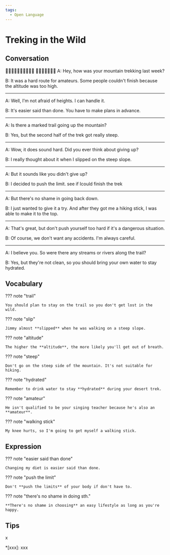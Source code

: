 ```yaml
---
tags:
  - Open Language
---
```

# Treking in the Wild

## Conversation

👨‍💼👨🏻‍💼🎅🧙‍♂️🧑🏻
👩‍💼👩🏻‍💼👩👧
A: Hey, how was your mountain trekking last week?

B: It was a hard route for amateurs. Some people couldn't finish because the altitude was too high.

---

A: Well, I'm not afraid of heights. I can handle it.

B: It's easier said than done. You have to make plans in advance.

---

A: Is there a marked trail going up the mountain?

B: Yes, but the second half of the trek got really steep.

---

A: Wow, it does sound hard. Did you ever think about giving up?

B: I really thought about it when I slipped on the steep slope.

---

A: But it sounds like you didn't give up?

B: I decided to push the limit. see if Icould finish the trek

---

A: But there's no shame in going back down.

B: I just wanted to give it a try. And after they got me a hiking stick, I was able to make it to the top.

---

A: That's great, but don't push yourself too hard if it's a dangerous situation.

B: Of course, we don't want any accidents. I'm always careful.

---

A: I believe you. So were there any streams or rivers along the trail?

B: Yes, but they're not clean, so you should bring your own water to stay hydrated.

## Vocabulary

??? note "trail"

    You should plan to stay on the trail so you don't get lost in the wild.

??? note "slip"

    Jimmy almost **slipped** when he was walking on a steep slope.

??? note "altitude"

    The higher the **altitude**, the more likely you'll get out of breath.

??? note "steep"

    Don't go on the steep side of the mountain. It's not suitable for hiking.

??? note "hydrated"

    Remember to drink water to stay **hydrated** during your desert trek.

??? note "amateur"

    He isn't qualified to be your singing teacher because he's also an **amateur**.

??? note "walking stick"

    My knee hurts, so I'm going to get myself a walking stick.

<!-- 
attention
done 
-->

## Expression

??? note "easier said than done"

    Changing my diet is easier said than done.

??? note "push the limit"

    Don't **push the limits** of your body if don't have to.

??? note "there's no shame in doing sth."

    **There's no shame in choosing** an easy lifestyle as long as you're happy.

## Tips

x

*[xxx]: xxx
